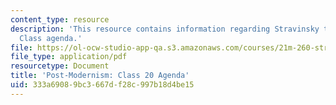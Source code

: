 ```yaml
---
content_type: resource
description: 'This resource contains information regarding Stravinsky to the present:
  Class agenda.'
file: https://ol-ocw-studio-app-qa.s3.amazonaws.com/courses/21m-260-stravinsky-to-the-present-spring-2016/333a69089bc3667df28c997b18d4be15_MIT21M_260S16_class20.pdf
file_type: application/pdf
resourcetype: Document
title: 'Post-Modernism: Class 20 Agenda'
uid: 333a6908-9bc3-667d-f28c-997b18d4be15
---
```

